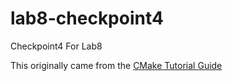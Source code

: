 # lab8-checkpoint4
Checkpoint4 For Lab8 

This originally came from the [CMake Tutorial Guide](https://cmake.org/cmake/help/latest/guide/tutorial/index.html)